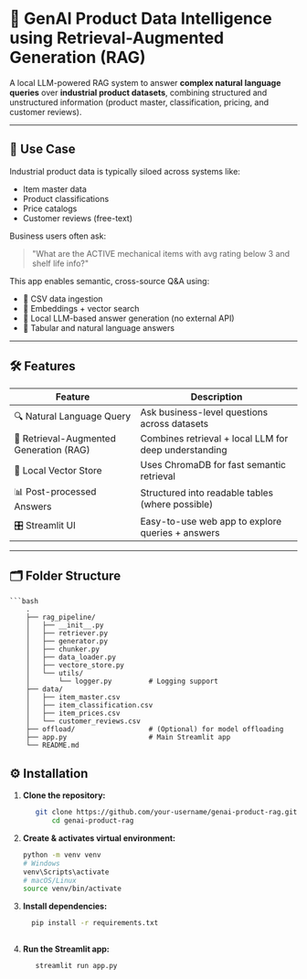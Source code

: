 # 🧠 GenAI Product Data Intelligence using Retrieval-Augmented Generation (RAG)

A local LLM-powered RAG system to answer **complex natural language queries** over **industrial product datasets**, combining structured and unstructured information (product master, classification, pricing, and customer reviews).

---

## 📌 Use Case

Industrial product data is typically siloed across systems like:
- Item master data
- Product classifications
- Price catalogs
- Customer reviews (free-text)

Business users often ask:
> "What are the ACTIVE mechanical items with avg rating below 3 and shelf life info?"

This app enables semantic, cross-source Q&A using:
- 📄 CSV data ingestion
- 🧠 Embeddings + vector search
- 🤖 Local LLM-based answer generation (no external API)
- 🧾 Tabular and natural language answers

---

## 🛠️ Features

| Feature | Description |
|--------|-------------|
| 🔍 Natural Language Query | Ask business-level questions across datasets |
| 🧠 Retrieval-Augmented Generation (RAG) | Combines retrieval + local LLM for deep understanding |
| 💾 Local Vector Store | Uses ChromaDB for fast semantic retrieval |
| 📊 Post-processed Answers | Structured into readable tables (where possible) |
| 🎛️ Streamlit UI | Easy-to-use web app to explore queries + answers |

---

## 🗂️ Folder Structure

    ```bash
        .
        ├── rag_pipeline/
        │   ├── __init__.py
        │   ├── retriever.py         
        │   ├── generator.py   
        │   ├── chunker.py          
        │   ├── data_loader.py 
        │   ├── vectore_store.py     
        │   └── utils/
        │       └── logger.py         # Logging support
        ├── data/
        │   ├── item_master.csv
        │   ├── item_classification.csv
        │   ├── item_prices.csv
        │   └── customer_reviews.csv
        ├── offload/                  # (Optional) for model offloading
        ├── app.py                    # Main Streamlit app
        └── README.md


## ⚙️ Installation  

1. **Clone the repository:**  
   ```bash
      git clone https://github.com/your-username/genai-product-rag.git
          cd genai-product-rag

2. **Create & activates virtual environment:**
    ```bash
    python -m venv venv
    # Windows
    venv\Scripts\activate
    # macOS/Linux
    source venv/bin/activate


3. **Install dependencies:**
    ```bash
      pip install -r requirements.txt
      
4. **Run the Streamlit app:**
   ```bash
      streamlit run app.py 



